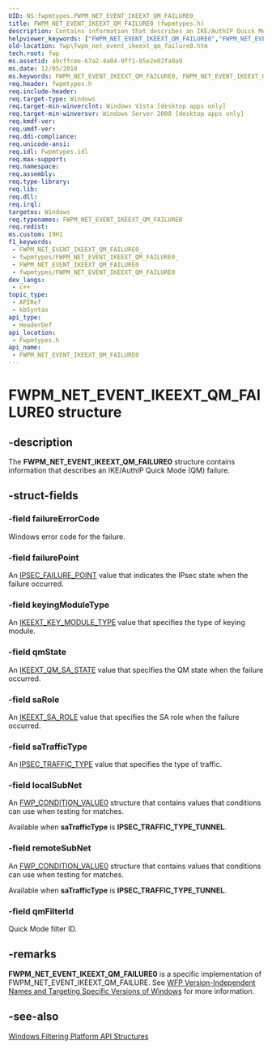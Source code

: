 ```yaml
---
UID: NS:fwpmtypes.FWPM_NET_EVENT_IKEEXT_QM_FAILURE0_
title: FWPM_NET_EVENT_IKEEXT_QM_FAILURE0 (fwpmtypes.h)
description: Contains information that describes an IKE/AuthIP Quick Mode (QM) failure.
helpviewer_keywords: ["FWPM_NET_EVENT_IKEEXT_QM_FAILURE0","FWPM_NET_EVENT_IKEEXT_QM_FAILURE0 structure [Filtering]","fwp.fwpm_net_event_ikeext_qm_failure0","fwpmtypes/FWPM_NET_EVENT_IKEEXT_QM_FAILURE0"]
old-location: fwp\fwpm_net_event_ikeext_qm_failure0.htm
tech.root: fwp
ms.assetid: a9cffcee-67a2-4a04-9ff1-85e2e02fa9a9
ms.date: 12/05/2018
ms.keywords: FWPM_NET_EVENT_IKEEXT_QM_FAILURE0, FWPM_NET_EVENT_IKEEXT_QM_FAILURE0 structure [Filtering], fwp.fwpm_net_event_ikeext_qm_failure0, fwpmtypes/FWPM_NET_EVENT_IKEEXT_QM_FAILURE0
req.header: fwpmtypes.h
req.include-header: 
req.target-type: Windows
req.target-min-winverclnt: Windows Vista [desktop apps only]
req.target-min-winversvr: Windows Server 2008 [desktop apps only]
req.kmdf-ver: 
req.umdf-ver: 
req.ddi-compliance: 
req.unicode-ansi: 
req.idl: Fwpmtypes.idl
req.max-support: 
req.namespace: 
req.assembly: 
req.type-library: 
req.lib: 
req.dll: 
req.irql: 
targetos: Windows
req.typenames: FWPM_NET_EVENT_IKEEXT_QM_FAILURE0
req.redist: 
ms.custom: 19H1
f1_keywords:
 - FWPM_NET_EVENT_IKEEXT_QM_FAILURE0_
 - fwpmtypes/FWPM_NET_EVENT_IKEEXT_QM_FAILURE0_
 - FWPM_NET_EVENT_IKEEXT_QM_FAILURE0
 - fwpmtypes/FWPM_NET_EVENT_IKEEXT_QM_FAILURE0
dev_langs:
 - c++
topic_type:
 - APIRef
 - kbSyntax
api_type:
 - HeaderDef
api_location:
 - Fwpmtypes.h
api_name:
 - FWPM_NET_EVENT_IKEEXT_QM_FAILURE0
---
```


# FWPM_NET_EVENT_IKEEXT_QM_FAILURE0 structure


## -description

The <b>FWPM_NET_EVENT_IKEEXT_QM_FAILURE0</b> structure contains information that describes an IKE/AuthIP Quick Mode (QM) failure.

## -struct-fields

### -field failureErrorCode

Windows error code for the failure.

### -field failurePoint

An [IPSEC_FAILURE_POINT](/windows/desktop/api/ipsectypes/ne-ipsectypes-ipsec_failure_point) value that indicates the IPsec state when the failure occurred.

### -field keyingModuleType

 An [IKEEXT_KEY_MODULE_TYPE](/windows/desktop/api/iketypes/ne-iketypes-ikeext_key_module_type) value that specifies the type of keying module.

### -field qmState

An [IKEEXT_QM_SA_STATE](/windows/desktop/api/iketypes/ne-iketypes-ikeext_qm_sa_state) value that specifies the QM state when the failure occurred.

### -field saRole

An [IKEEXT_SA_ROLE](/windows/desktop/api/iketypes/ne-iketypes-ikeext_sa_role) value that specifies the SA role when the failure occurred.

### -field saTrafficType

 An [IPSEC_TRAFFIC_TYPE](/windows/desktop/api/ipsectypes/ne-ipsectypes-ipsec_traffic_type) value that specifies the type of traffic.

### -field localSubNet

An [FWP_CONDITION_VALUE0](/windows/desktop/api/fwptypes/ns-fwptypes-fwp_condition_value0) structure that contains values that conditions can use when testing for matches.

Available when <b>saTrafficType</b> is <b>IPSEC_TRAFFIC_TYPE_TUNNEL</b>.

### -field remoteSubNet

An [FWP_CONDITION_VALUE0](/windows/desktop/api/fwptypes/ns-fwptypes-fwp_condition_value0) structure that contains values that conditions can use when testing for matches.

Available when <b>saTrafficType</b> is <b>IPSEC_TRAFFIC_TYPE_TUNNEL</b>.

### -field qmFilterId

Quick Mode filter ID.

## -remarks

<b>FWPM_NET_EVENT_IKEEXT_QM_FAILURE0</b> is a specific implementation of FWPM_NET_EVENT_IKEEXT_QM_FAILURE. See <a href="/windows/desktop/FWP/wfp-version-independent-names-and-targeting-specific-versions-of-windows">WFP Version-Independent Names and Targeting Specific Versions of Windows</a>  for more information.

## -see-also

<a href="/windows/desktop/FWP/fwp-structs">Windows Filtering Platform  API Structures</a>